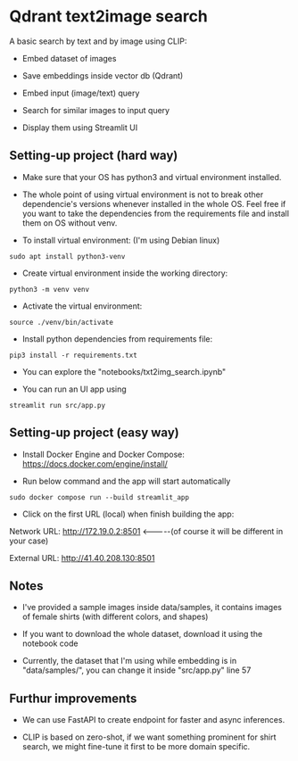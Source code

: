 # Qdrant text2image search

A basic search by text and by image using CLIP:

* Embed dataset of images

* Save embeddings inside vector db (Qdrant)

* Embed input (image/text) query 

* Search for similar images to input query

* Display them using Streamlit UI

## Setting-up project (hard way)

* Make sure that your OS has python3 and virtual environment installed.

* The whole point of using virtual environment is not to break other dependencie's versions whenever installed in the whole OS. Feel free if you want to take the dependencies from the requirements file and install them on OS without venv.

* To install virtual environment: (I'm using Debian linux)
```
sudo apt install python3-venv
```

* Create virtual environment inside the working directory:
```
python3 -m venv venv
```

* Activate the virtual environment:
```
source ./venv/bin/activate
```

* Install python dependencies from requirements file:
```
pip3 install -r requirements.txt
```

* You can explore the "notebooks/txt2img_search.ipynb"

* You can run an UI app using
```
streamlit run src/app.py
```

## Setting-up project (easy way)

* Install Docker Engine and Docker Compose:
https://docs.docker.com/engine/install/

* Run below command and the app will start automatically
```
sudo docker compose run --build streamlit_app
```

* Click on the first URL (local) when finish building the app:

Network URL: http://172.19.0.2:8501 <-----(of course it will be different in your case)

External URL: http://41.40.208.130:8501

## Notes

* I've provided a sample images inside data/samples, it contains images of female shirts (with different colors, and shapes)

* If you want to download the whole dataset, download it using the notebook code

* Currently, the dataset that I'm using while embedding is in "data/samples/", you can change it inside "src/app.py"  line 57

## Furthur improvements

* We can use FastAPI to create endpoint for faster and async inferences.

* CLIP is based on zero-shot, if we want something prominent for shirt search, we might fine-tune it first to be more domain specific.